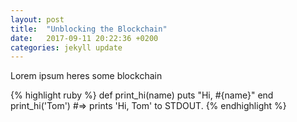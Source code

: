 ```yaml
---
layout: post
title:  "Unblocking the Blockchain"
date:   2017-09-11 20:22:36 +0200
categories: jekyll update
---
```

Lorem ipsum heres some blockchain

{% highlight ruby %}
def print_hi(name)
  puts "Hi, #{name}"
end
print_hi('Tom')
#=> prints 'Hi, Tom' to STDOUT.
{% endhighlight %}


[jekyll-docs]: https://jekyllrb.com/docs/home
[jekyll-gh]:   https://github.com/jekyll/jekyll
[jekyll-talk]: https://talk.jekyllrb.com/